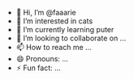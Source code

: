 - 👋 Hi, I’m @faaarie
- 👀 I’m interested in cats
- 🌱 I’m currently learning puter
- 💞️ I’m looking to collaborate on ...
- 📫 How to reach me ...
- 😄 Pronouns: ...
- ⚡ Fun fact: ...

<!---
faaarie/faaarie is a ✨ special ✨ repository because its `README.md` (this file) appears on your GitHub profile.
You can click the Preview link to take a look at your changes.
--->
